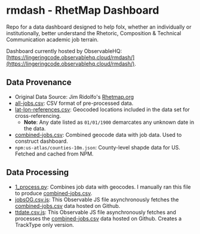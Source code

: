 # rmdash - RhetMap Dashboard

Repo for a data dashboard designed to help folx, whether an individually or institutionally, better understand the Rhetoric, Composition &amp; Technical Communication academic job terrain.

Dashboard currently hosted by ObservableHQ: [https://lingeringcode.observablehq.cloud/rmdash/](https://lingeringcode.observablehq.cloud/rmdash/).

## Data Provenance

- Original Data Source: Jim Ridolfo's <a href="http://rhetmap.org" target="_blank" rel="noreferrer noopenner">Rhetmap.org</a>
- [all-jobs.csv](src/data/all-jobs.csv): CSV format of pre-processed data.
- [lat-lon-references.csv](src/data/lat-lon-references.csv): Geocoded locations included in the data set for cross-referencing.
  - **Note**: Any date listed as `01/01/1900` demarcates any unknown date in the data.
- [combined-jobs.csv](src/data/combined-jobs.csv): Combined geocode data with job data. Used to construct dashboard.
- `npm:us-atlas/counties-10m.json`: County-level shapde data for US. Fetched and cached from NPM.

## Data Processing

- [1_process.py](src/data/1_process.py): Combines job data with geocodes. I manually ran this file to produce [combined-jobs.csv](src/data/combined-jobs.csv).
- [jobsOG.csv.js](src/data/jobsOG.csv.js): This Observable JS file asynchronously fetches the [combined-jobs.csv]([src/data/combined-jobs.csv](https://raw.githubusercontent.com/lingeringcode/clndgrn-portfolio/refs/heads/master/static/assets/data/combined-jobs.csv)) data hosted on Github.
- [ttdate.csv.js](src/data/ttdate.csv.js): This Observable JS file asynchronously fetches and processes the [combined-jobs.csv]([src/data/combined-jobs.csv](https://raw.githubusercontent.com/lingeringcode/clndgrn-portfolio/refs/heads/master/static/assets/data/combined-jobs.csv)) data hosted on Github. Creates a TrackType only version.
